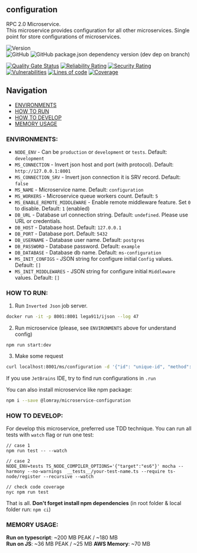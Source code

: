 configuration
-------------------

RPC 2.0 Microservice.   
This microservice provides configuration for all other microservices. Single point for store configurations of microservices.

![Version](https://img.shields.io/badge/dynamic/json.svg?url=https%3A%2F%2Fraw.githubusercontent.com%2FLomray-Software%2Fmicroservices%2Fstaging%2Fmicroservices%2Fconfiguration%2Fpackage.json&label=Staging%20version&query=$.version&colorB=blue)  
![GitHub](https://img.shields.io/github/license/Lomray-Software/microservices)
![GitHub package.json dependency version (dev dep on branch)](https://img.shields.io/github/package-json/dependency-version/Lomray-Software/microservices/dev/typescript/staging)

[![Quality Gate Status](https://sonarqube-proxy.lomray.com/status/microservices-configuration?token=bc1f8fe2de3b8e8fb2a9caee93661e22)](https://sonarqube.lomray.com/dashboard?id=microservices-configuration)
[![Reliability Rating](https://sonarqube-proxy.lomray.com/reliability/microservices-configuration?token=bc1f8fe2de3b8e8fb2a9caee93661e22)](https://sonarqube.lomray.com/dashboard?id=microservices-configuration)
[![Security Rating](https://sonarqube-proxy.lomray.com/security/microservices-configuration?token=bc1f8fe2de3b8e8fb2a9caee93661e22)](https://sonarqube.lomray.com/dashboard?id=microservices-configuration)
[![Vulnerabilities](https://sonarqube-proxy.lomray.com/vulnerabilities/microservices-configuration?token=bc1f8fe2de3b8e8fb2a9caee93661e22)](https://sonarqube.lomray.com/dashboard?id=microservices-configuration)
[![Lines of code](https://sonarqube-proxy.lomray.com/lines/microservices-configuration?token=bc1f8fe2de3b8e8fb2a9caee93661e22)](https://sonarqube.lomray.com/dashboard?id=microservices-configuration)
[![Coverage](https://sonarqube-proxy.lomray.com/coverage/microservices-configuration?token=bc1f8fe2de3b8e8fb2a9caee93661e22)](https://sonarqube.lomray.com/dashboard?id=microservices-configuration)

## Navigation
- [ENVIRONMENTS](#environments)
- [HOW TO RUN](#how-to-run)
- [HOW TO DEVELOP](#how-to-develop)
- [MEMORY USAGE](#memory-usage)

### <a id="environments"></a>ENVIRONMENTS:
- `NODE_ENV` - Can be `production` or `development` or `tests`. Default: `development`
- `MS_CONNECTION` - Invert json host and port (with protocol). Default: `http://127.0.0.1:8001`
- `MS_CONNECTION_SRV` - Invert json connection it is SRV record. Default: `false`
- `MS_NAME` - Microservice name. Default: `configuration`
- `MS_WORKERS` - Microservice queue workers count. Default: `5`
- `MS_ENABLE_REMOTE_MIDDLEWARE` - Enable remote middleware feature. Set `0` to disable. Default: `1` (enabled)
- `DB_URL` - Database url connection string. Default: `undefined`. Please use URL or credentials.
- `DB_HOST` - Database host. Default: `127.0.0.1`
- `DB_PORT` - Database port. Default: `5432`
- `DB_USERNAME` - Database user name. Default: `postgres`
- `DB_PASSWORD` - Database password. Default: `example`
- `DB_DATABASE` - Database db name. Default: `ms-configuration`
- `MS_INIT_CONFIGS` - JSON string for configure initial `Config` values. Default: `[]`
- `MS_INIT_MIDDLEWARES` - JSON string for configure initial `Middleware` values. Default: `[]`

### <a id="how-to-run"></a>HOW TO RUN:
1. Run `Inverted Json` job server.
```bash
docker run -it -p 8001:8001 lega911/ijson --log 47
```
2. Run microservice (please, see `ENVIRONMENTS` above for understand config)
```
npm run start:dev
```
3. Make some request
```bash
curl localhost:8001/ms/configuration -d '{"id": "unique-id", "method": "demo", "params": {}}'
```

If you use `JetBrains` IDE, try to find run configurations in `.run`

You can also install microservice like npm package:
```bash
npm i --save @lomray/microservice-configuration
```

### <a id="how-to-develop"></a>HOW TO DEVELOP:
For develop this microservice, preferred use TDD technique.
You can run all tests with `watch` flag or run one test:
```
// case 1
npm run test -- --watch

// case 2
NODE_ENV=tests TS_NODE_COMPILER_OPTIONS='{"target":"es6"}' mocha --harmony --no-warnings  __tests__/your-test-name.ts --require ts-node/register --recursive --watch

// check code coverage
nyc npm run test
```

That is all. **Don't forget install npm dependencies**
(in root folder & local folder run:  `npm ci`)

### <a id="memory-usage"></a>MEMORY USAGE:

__Run on typescript__: ~200 MB PEAK / ~180 MB  
__Run on JS__: ~36 MB PEAK / ~25 MB
__AWS Memory__: ~70 MB
